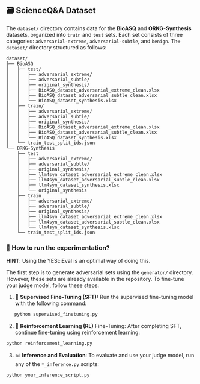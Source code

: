 
## 🗃️ ScienceQ&A Dataset

The `dataset/` directory contains data for the **BioASQ** and **ORKG-Synthesis** datasets, organized into `train` and `test` sets. Each set consists of three categories: `adversarial-extreme`, `adversarial-subtle`, and `benign`. The `dataset/` directory structured as follows:
```angular2html
dataset/
├── BioASQ
│   ├── test/
│   │   ├── adversarial_extreme/
│   │   ├── adversarial_subtle/
│   │   ├── original_synthesis/
│   │   ├── BioASQ_dataset_adversarial_extreme_clean.xlsx
│   │   ├── BioASQ_dataset_adversarial_subtle_clean.xlsx
│   │   └── BioASQ_dataset_synthesis.xlsx
│   ├── train/
│   │   ├── adversarial_extreme/
│   │   ├── adversarial_subtle/
│   │   ├── original_synthesis/
│   │   ├── BioASQ_dataset_adversarial_extreme_clean.xlsx
│   │   ├── BioASQ_dataset_adversarial_subtle_clean.xlsx
│   │   └── BioASQ_dataset_synthesis.xlsx
│   └── train_test_split_ids.json
└── ORKG-Synthesis
    ├── test
    │   ├── adversarial_extreme/
    │   ├── adversarial_subtle/
    │   ├── original_synthesis/
    │   ├── llm4syn_dataset_adversarial_extreme_clean.xlsx
    │   ├── llm4syn_dataset_adversarial_subtle_clean.xlsx
    │   ├── llm4syn_dataset_synthesis.xlsx
    │   └── original_synthesis
    ├── train
    │   ├── adversarial_extreme/
    │   ├── adversarial_subtle/
    │   ├── original_synthesis/
    │   ├── llm4syn_dataset_adversarial_extreme_clean.xlsx
    │   ├── llm4syn_dataset_adversarial_subtle_clean.xlsx
    │   └── llm4syn_dataset_synthesis.xlsx
    └── train_test_split_ids.json
```

### 📕 How to run the experimentation?  

**HINT**: Using the YESciEval is an optimal way of doing this.

The first step is to generate adversarial sets using the `generator/` directory. However, these sets are already available in the repository. To fine-tune your judge model, follow these steps:  

1. 🤖 **Supervised Fine-Tuning (SFT):**  Run the supervised fine-tuning model with the following command:  
```cmd
   python supervised_finetuning.py
```
2. 🤖 **Reinforcement Learning (RL)** Fine-Tuning: After completing SFT, continue fine-tuning using reinforcement learning:

```cmd
python reinforcement_learning.py
```
3.   📊 **Inference and Evaluation**: To evaluate and use your judge model, run any of the `*_inference.py` scripts:
```cmd
python your_inference_script.py
```
